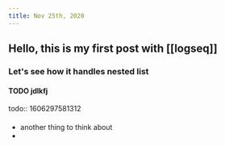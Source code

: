 ```yaml
---
title: Nov 25th, 2020
---
```


## Hello, this is my first post with [[logseq]]
### Let's see how it handles nested list
#### TODO jdlkfj
todo:: 1606297581312
####
- another thing to think about
-